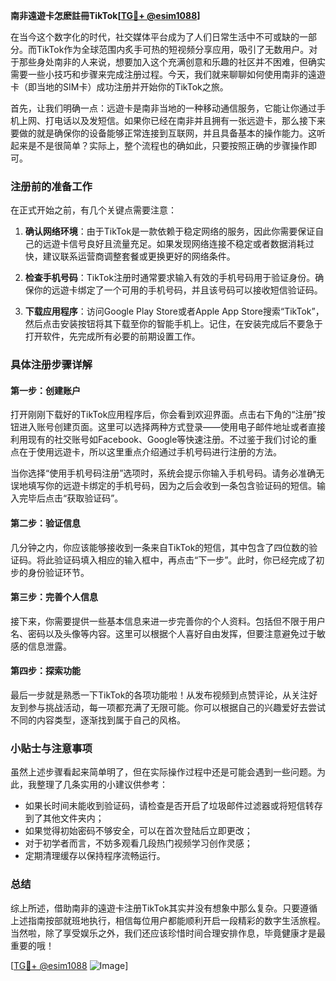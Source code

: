 **南非遠遊卡怎麽註冊TikTok[[TG💪+ @esim1088](https://t.me/s/esim1088)]**

在当今这个数字化的时代，社交媒体平台成为了人们日常生活中不可或缺的一部分。而TikTok作为全球范围内炙手可热的短视频分享应用，吸引了无数用户。对于那些身处南非的人来说，想要加入这个充满创意和乐趣的社区并不困难，但确实需要一些小技巧和步骤来完成注册过程。今天，我们就来聊聊如何使用南非的遠遊卡（即当地的SIM卡）成功注册并开始你的TikTok之旅。

首先，让我们明确一点：远遊卡是南非当地的一种移动通信服务，它能让你通过手机上网、打电话以及发短信。如果你已经在南非并且拥有一张远遊卡，那么接下来要做的就是确保你的设备能够正常连接到互联网，并且具备基本的操作能力。这听起来是不是很简单？实际上，整个流程也的确如此，只要按照正确的步骤操作即可。

### 注册前的准备工作

在正式开始之前，有几个关键点需要注意：

1. **确认网络环境**：由于TikTok是一款依赖于稳定网络的服务，因此你需要保证自己的远遊卡信号良好且流量充足。如果发现网络连接不稳定或者数据消耗过快，建议联系运营商调整套餐或更换更好的网络条件。
   
2. **检查手机号码**：TikTok注册时通常要求输入有效的手机号码用于验证身份。确保你的远遊卡绑定了一个可用的手机号码，并且该号码可以接收短信验证码。

3. **下载应用程序**：访问Google Play Store或者Apple App Store搜索“TikTok”，然后点击安装按钮将其下载至你的智能手机上。记住，在安装完成后不要急于打开软件，先完成所有必要的前期设置工作。

### 具体注册步骤详解

#### 第一步：创建账户

打开刚刚下载好的TikTok应用程序后，你会看到欢迎界面。点击右下角的“注册”按钮进入账号创建页面。这里可以选择两种方式登录——使用电子邮件地址或者直接利用现有的社交账号如Facebook、Google等快速注册。不过鉴于我们讨论的重点在于使用远遊卡，所以这里重点介绍通过手机号码进行注册的方法。

当你选择“使用手机号码注册”选项时，系统会提示你输入手机号码。请务必准确无误地填写你的远遊卡绑定的手机号码，因为之后会收到一条包含验证码的短信。输入完毕后点击“获取验证码”。

#### 第二步：验证信息

几分钟之内，你应该能够接收到一条来自TikTok的短信，其中包含了四位数的验证码。将此验证码填入相应的输入框中，再点击“下一步”。此时，你已经完成了初步的身份验证环节。

#### 第三步：完善个人信息

接下来，你需要提供一些基本信息来进一步完善你的个人资料。包括但不限于用户名、密码以及头像等内容。这里可以根据个人喜好自由发挥，但要注意避免过于敏感的信息泄露。

#### 第四步：探索功能

最后一步就是熟悉一下TikTok的各项功能啦！从发布视频到点赞评论，从关注好友到参与挑战活动，每一项都充满了无限可能。你可以根据自己的兴趣爱好去尝试不同的内容类型，逐渐找到属于自己的风格。

### 小贴士与注意事项

虽然上述步骤看起来简单明了，但在实际操作过程中还是可能会遇到一些问题。为此，我整理了几条实用的小建议供参考：

- 如果长时间未能收到验证码，请检查是否开启了垃圾邮件过滤器或将短信转存到了其他文件夹内；
- 如果觉得初始密码不够安全，可以在首次登陆后立即更改；
- 对于初学者而言，不妨多观看几段热门视频学习创作灵感；
- 定期清理缓存以保持程序流畅运行。

### 总结

综上所述，借助南非的遠遊卡注册TikTok其实并没有想象中那么复杂。只要遵循上述指南按部就班地执行，相信每位用户都能顺利开启一段精彩的数字生活旅程。当然啦，除了享受娱乐之外，我们还应该珍惜时间合理安排作息，毕竟健康才是最重要的哦！

[[TG💪+ @esim1088](https://t.me/s/esim1088) ![Image](https://i.postimg.cc/4NQfJmqS/Snipaste-2025-05-13-00-14-12.png)]